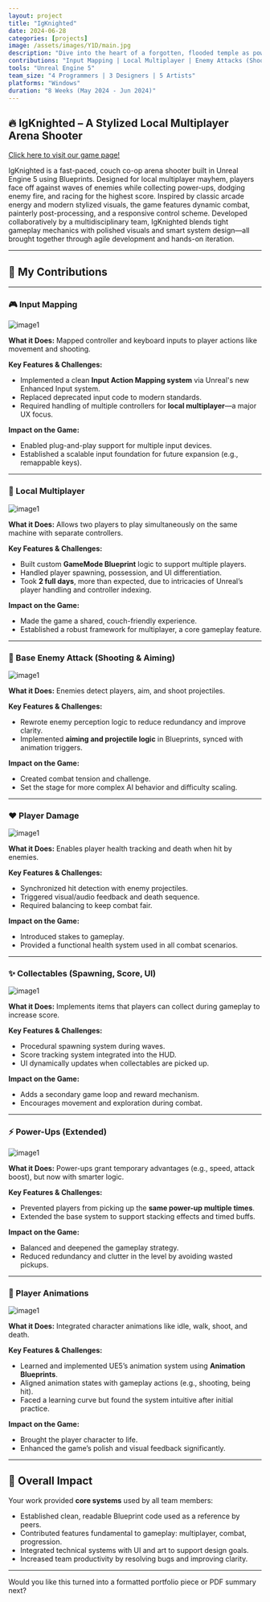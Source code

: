 ```yaml
---
layout: project
title: "IgKnighted"
date: 2024-06-28
categories: [projects]
image: /assets/images/Y1D/main.jpg
description: "Dive into the heart of a forgotten, flooded temple as powerful knights forged from fire. In this twinstick shooter bullet hell, you will fight off waves of enemies in order to progress through the temple and become the most powerful fighter of all! Work together or embark alone."
contributions: "Input Mapping | Local Multiplayer | Enemy Attacks (Shooting & Aiming) | Player Damage | Collectables | Power-Ups | In-Engine Animations"
tools: "Unreal Engine 5"
team_size: "4 Programmers | 3 Designers | 5 Artists"
platforms: "Windows"
duration: "8 Weeks (May 2024 - Jun 2024)"
---
```


## 🔥 IgKnighted – A Stylized Local Multiplayer Arena Shooter

[Click here to visit our game page!](https://buas.itch.io/igknighted)

IgKnighted is a fast-paced, couch co-op arena shooter built in Unreal Engine 5 using Blueprints. Designed for local multiplayer mayhem, players face off against waves of enemies while collecting power-ups, dodging enemy fire, and racing for the highest score. Inspired by classic arcade energy and modern stylized visuals, the game features dynamic combat, painterly post-processing, and a responsive control scheme. Developed collaboratively by a multidisciplinary team, IgKnighted blends tight gameplay mechanics with polished visuals and smart system design—all brought together through agile development and hands-on iteration.

---

## 🔨 My Contributions

---

### 🎮 Input Mapping

![image1](../../assets/images/Y1D/4.png)

**What it Does:**
Mapped controller and keyboard inputs to player actions like movement and shooting.

**Key Features & Challenges:**

* Implemented a clean **Input Action Mapping system** via Unreal's new Enhanced Input system.
* Replaced deprecated input code to modern standards.
* Required handling of multiple controllers for **local multiplayer**—a major UX focus.

**Impact on the Game:**

* Enabled plug-and-play support for multiple input devices.
* Established a scalable input foundation for future expansion (e.g., remappable keys).

---

### 👥 Local Multiplayer

![image1](../../assets/images/Y1D/1.png)


**What it Does:**
Allows two players to play simultaneously on the same machine with separate controllers.

**Key Features & Challenges:**

* Built custom **GameMode Blueprint** logic to support multiple players.
* Handled player spawning, possession, and UI differentiation.
* Took **2 full days**, more than expected, due to intricacies of Unreal’s player handling and controller indexing.

**Impact on the Game:**

* Made the game a shared, couch-friendly experience.
* Established a robust framework for multiplayer, a core gameplay feature.

---

### 👾 Base Enemy Attack (Shooting & Aiming)

![image1](../../assets/images/Y1D/5.png)

**What it Does:**
Enemies detect players, aim, and shoot projectiles.

**Key Features & Challenges:**

* Rewrote enemy perception logic to reduce redundancy and improve clarity.
* Implemented **aiming and projectile logic** in Blueprints, synced with animation triggers.

**Impact on the Game:**

* Created combat tension and challenge.
* Set the stage for more complex AI behavior and difficulty scaling.

---

### ❤️ Player Damage

![image1](../../assets/images/Y1D/2.png)

**What it Does:**
Enables player health tracking and death when hit by enemies.

**Key Features & Challenges:**

* Synchronized hit detection with enemy projectiles.
* Triggered visual/audio feedback and death sequence.
* Required balancing to keep combat fair.

**Impact on the Game:**

* Introduced stakes to gameplay.
* Provided a functional health system used in all combat scenarios.

---

### ✨ Collectables (Spawning, Score, UI)

![image1](../../assets/images/Y1D/3.png)


**What it Does:**
Implements items that players can collect during gameplay to increase score.

**Key Features & Challenges:**

* Procedural spawning system during waves.
* Score tracking system integrated into the HUD.
* UI dynamically updates when collectables are picked up.

**Impact on the Game:**

* Adds a secondary game loop and reward mechanism.
* Encourages movement and exploration during combat.

---

### ⚡ Power-Ups (Extended)

![image1](../../assets/images/Y1D/6.png)


**What it Does:**
Power-ups grant temporary advantages (e.g., speed, attack boost), but now with smarter logic.

**Key Features & Challenges:**

* Prevented players from picking up the **same power-up multiple times**.
* Extended the base system to support stacking effects and timed buffs.

**Impact on the Game:**

* Balanced and deepened the gameplay strategy.
* Reduced redundancy and clutter in the level by avoiding wasted pickups.

---

### 🕺 Player Animations

![image1](../../assets/images/Y1D/7.png)


**What it Does:**
Integrated character animations like idle, walk, shoot, and death.

**Key Features & Challenges:**

* Learned and implemented UE5’s animation system using **Animation Blueprints**.
* Aligned animation states with gameplay actions (e.g., shooting, being hit).
* Faced a learning curve but found the system intuitive after initial practice.

**Impact on the Game:**

* Brought the player character to life.
* Enhanced the game’s polish and visual feedback significantly.

---

## 🎯  Overall Impact

Your work provided **core systems** used by all team members:

* Established clean, readable Blueprint code used as a reference by peers.
* Contributed features fundamental to gameplay: multiplayer, combat, progression.
* Integrated technical systems with UI and art to support design goals.
* Increased team productivity by resolving bugs and improving clarity.

---

Would you like this turned into a formatted portfolio piece or PDF summary next?
